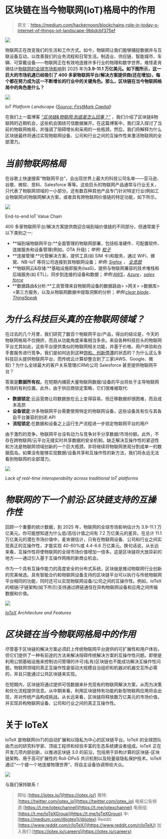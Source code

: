 # 区块链在当今物联网(IoT)格局中的作用

> 原文：<https://medium.com/hackernoon/blockchains-role-in-today-s-internet-of-things-iot-landscape-9bbdcbf375ef>

![](img/af81a6ef45c38334d9d516d0e72340c2.png)

物联网正在改变我们的生活和工作方式。如今，物联网让我们能够捕捉数据并与互联设备互动，以改善我们的业务流程和日常生活。制造业、供应链、智能城市、车辆、可穿戴设备——物联网正在有效地连接许多行业的物理和数字世界。难怪麦肯锡估计[物联网的全球市场影响](https://www.mckinsey.com/business-functions/digital-mckinsey/our-insights/the-internet-of-things-the-value-of-digitizing-the-physical-world)到 2025 年为**3.9-11.1 万亿美元。如下图所示，这一巨大的市场机遇已经吸引了 400 多家物联网平台/解决方案提供商(还在增加)，每个都在努力成为这一不断增长的行业中的关键角色。那么，区块链在当今物联网格局中的角色是什么？**

![](img/15208894017e09db6da79589fe9d8cdf.png)

*IoT Platform Landscape (*[*Source: FirstMark Capital*](https://hackernoon.com/great-power-great-responsibility-the-2018-big-data-ai-landscape-6a35bcf34f7f)*)*

在我们上一篇博客 [*“区块链&物联网:到底是怎么回事？”*](https://hackernoon.com/blockchain-iot-whats-it-all-about-f594b3f0da1e) ，我们介绍了区块链&物联网的近期机会，这些机会围绕可信数据展开。在这篇博客中，我们深入探讨了当前的物联网格局，并强调了阻碍增长和采用的一些瓶颈。然后，我们将解释为什么区块链最终将通过实现物联网设备、公司和行业之间的互操作性来激活物联网的全部潜力。

# ***当前物联网格局***

在谷歌上快速搜索“物联网平台”，会出现世界上最大的科技公司名单——亚马逊、谷歌、微软、思科、Salesforce 等等。这些巨头的物联网产品通常与行业无关，只代表了物联网领域的一小部分。还有数百种其他产品专门针对特定行业(例如工业物联网)的物联网解决方案，或者具有跨物联网价值链的特定功能，如下所示。

![](img/ecb4eec90ea964d7f57be7539b28bb4d.png)

End-to-end IoT Value Chain

400 多家物联网平台/解决方案提供商迎合端到端价值链的不同部分，但通常属于以下类别之一:

*   **端到端物联网平台:**全面管理的物联网部署，包括标准硬件、可配置软件、连接服务和设备管理(例如，OTA 升级)；*举例:* [*粒子*](http://www.particle.io)
*   **连接管理:**托管解决方案，提供工具(如 SIM 卡)和服务，通过 WiFi、蜂窝、NB-IoT 等将公司连接到其物联网设备；*举例:* [*Sigfox*](https://sigfox.com/) *，* [*全息图*](https://hologram.io/)
*   **物联网云&存储:**基础设施即服务(IaaS)，提供与物联网兼容的技术堆栈和后端服务(如 ETL)，同步到连接的设备和数据；*举例:*[*AWS*](https://aws.amazon.com/iot/)*，*[*Azure*](https://www.microsoft.com/en-us/internet-of-things/azure-iot-suite)*，*[*sales force*](https://www.salesforce.com/products/salesforce-iot/overview/)
*   **数据路由&分析:**工具管理来自物联网设备的数据路由> >网关> >数据库> >第三方服务，以及从物联网数据中提取洞察的分析；*举例:*[*clear blade*](https://www.clearblade.com/)*，*[*ThingSpeak*](https://thingspeak.com/)

# ***为什么科技巨头真的在物联网领域？***

在过去的几个月里，我们研究了数百个物联网平台/产品，得出的结论是，今天的物联网格局不仅拥挤，而且从功能角度来看相当多余。来自各种科技巨头的物联网平台尤其如此，这些平台提供类似的物联网相关功能，并基于价格、用户体验和白手套服务进行竞争。我们是如何达到这种[饱和、创新停滞](https://www.bcg.com/publications/2017/technology-industries-technology-digital-who-will-win-the-iot-platform-wars.aspx)的状态的？为什么这么多科技巨头提供物联网平台，而传统云计算却整合到了三家(AWS、Google、微软)？为什么全球最大的客户关系管理(CRM)公司 Salesforce 甚至提供物联网平台？

答案是**数据所有权**。在短期内捕获大量物联网数据/设备的平台将处于主导物联网市场的有利位置。此外，由于供应商锁定策略，它们很难被取代:

*   **数据锁定**:云运营商让将数据放在云上变得容易，但迁移数据却很困难，而且成本高昂
*   **设备锁定**:许多物联网平台需要使用特定的物联网设备，这些设备具有仅与其各自平台兼容的封闭 API
*   **流程锁定**:在数据和设备之上运行生产流程进一步锁定物联网平台的用户

由于激烈的竞争，物联网平台没有动力与竞争对手分享数据/市场份额。此外，不存在跨物联网/云平台无缝实时共享数据的安全机制。缺乏解决互操作性的紧迫性和方法是物联网领域创新的一个巨大瓶颈，并将继续将物联网景观分割成单一的数据孤岛。如果没有能够实现数据/设备共享和互操作性的新方法，我们将永远无法看到物联网的全部潜力。

![](img/32d0d948513f8294334de4001f215baf.png)

*Lack of real-time interoperability across traditional IoT platforms*

# ***物联网的下一个前沿:区块链支持的互操作性***

回顾一个重要的统计数据，到 2025 年，物联网的全球市场影响估计为 3.9-11.1 万亿美元。你可能想知道为什么低/高估计值之间有 7.2 万亿美元的差异。在总计 11.1 万亿美元的潜在市场价值中，麦肯锡估计，只有在物联网设备、公司和行业之间实现真正的互操作性，才能实现 40-60%或 4.4-6.6 万亿美元。换句话说，从长远来看，互操作性将使物联网的全球市场价值增加一倍多。这是区块链将大放异彩的地方——通过引入基于互操作网络的新商业机会。

作为一个具有互操作能力的高度安全的分布式系统，区块链是推动物联网行业创新的完美候选。具有智能合约和物联网设备支持的区块链平台可以执行与传统物联网平台相同的功能，同时还可以实现物联网设备/公司之间的互操作性。例如，IoTeX 的根链/子链架构(如下所示)支持通过跨链通信在异构物联网设备和应用之间传输数据和价值。

![](img/79120d75def1408f0adcf232bd0231f5.png)

[*IoTeX*](http://iotex.io) *Architecture and Features*

# ***区块链在当今物联网格局中的作用***

尽管基于区块链的解决方案必须赶上传统物联网平台提供的可扩展性和用户体验，但它们提供了一种有前途的方法来解决阻碍传统解决方案的互操作性问题。即使是利用公钥基础设施来控制访问管理的许可(私有)区块链也不能成功解决互操作性问题。物联网领域的真正互操作性是驱动大规模自治组织和机器对机器交互所必需的，并且只能通过公共区块链来实现。

在短期内，区块链将通过提供可信数据来补充现有的物联网解决方案，从而为决策和优化流程提供信息。从中期来看，利用区块链特有功能的新型物联网应用将会出现，并对传统产品构成挑战。从长远来看，区块链将释放数万亿美元的市场价值，并实现异构物联网设备、公司和行业之间的真正互操作性。

# 关于 IoTeX

IoTeX 是物联网(IoT)的自动扩展和以隐私为中心的区块链平台。IoTeX 的全球团队由杰出的研究科学家、顶级工程师和经验丰富的生态系统建设者组成。IoTeX 正在开发几项内部创新，以推进区块链 3.0 的前沿，包括用于异构计算的区块链-区块链架构、用于高可扩展性的 Roll-DPoS 共识机制以及轻量级隐私保护技术。IoTeX 通过“一个接一个地连接物理世界”，将自主设备协调带给大众。

![](img/8e5cb53bbe1264f1ac274ce722ea2168.png)

与我们保持联系！

> 网址:[https://iotex.io/](https://iotex.io/)
> 推特:[https://twitter.com/iotex_io](https://twitter.com/iotex_io)
> 电报公告频道:[https://t.me/iotexchannel](https://t.me/iotexchannel)
> 电报组:[https://t.me/IoTeXGroup](https://t.me/IoTeXGroup)
> 中:[https://medium.com/@iotex](/@iotex)
> Reddit:[https://www.reddit.com/r/IoTeX/](https://www.reddit.com/r/IoTeX/)
> 加入我们:[https://iotex.io/careers](https://iotex.io/careers)